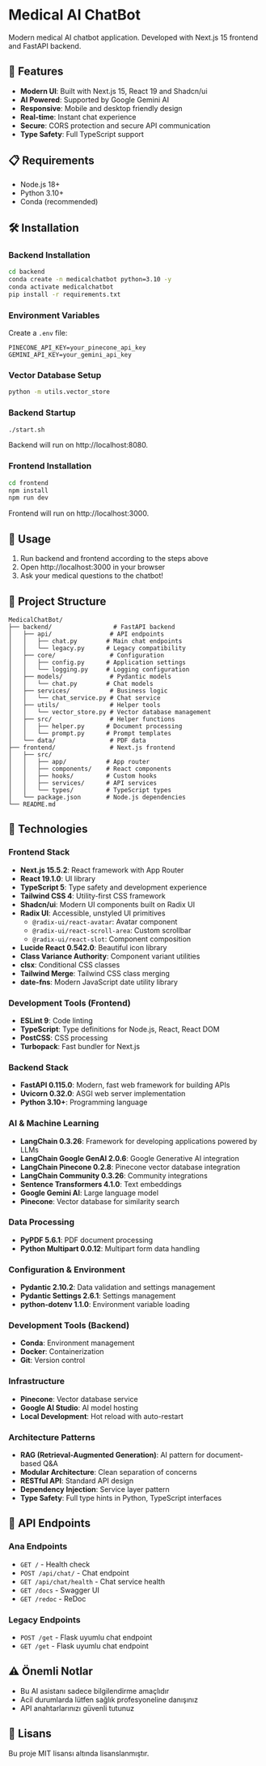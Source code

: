 # Medical AI ChatBot

Modern medical AI chatbot application. Developed with Next.js 15 frontend and FastAPI backend.

## 🚀 Features

- **Modern UI**: Built with Next.js 15, React 19 and Shadcn/ui
- **AI Powered**: Supported by Google Gemini AI
- **Responsive**: Mobile and desktop friendly design
- **Real-time**: Instant chat experience
- **Secure**: CORS protection and secure API communication
- **Type Safety**: Full TypeScript support

## 📋 Requirements

- Node.js 18+
- Python 3.10+
- Conda (recommended)

## 🛠️ Installation

### Backend Installation

```bash
cd backend
conda create -n medicalchatbot python=3.10 -y
conda activate medicalchatbot
pip install -r requirements.txt
```

### Environment Variables

Create a `.env` file:

```env
PINECONE_API_KEY=your_pinecone_api_key
GEMINI_API_KEY=your_gemini_api_key
```

### Vector Database Setup

```bash
python -m utils.vector_store
```

### Backend Startup

```bash
./start.sh
```

Backend will run on http://localhost:8080.

### Frontend Installation

```bash
cd frontend
npm install
npm run dev
```

Frontend will run on http://localhost:3000.

## 🎯 Usage

1. Run backend and frontend according to the steps above
2. Open http://localhost:3000 in your browser
3. Ask your medical questions to the chatbot!

## 📁 Project Structure

```
MedicalChatBot/
├── backend/                 # FastAPI backend
│   ├── api/                # API endpoints
│   │   ├── chat.py        # Main chat endpoints
│   │   └── legacy.py      # Legacy compatibility
│   ├── core/               # Configuration
│   │   ├── config.py      # Application settings
│   │   └── logging.py     # Logging configuration
│   ├── models/             # Pydantic models
│   │   └── chat.py        # Chat models
│   ├── services/           # Business logic
│   │   └── chat_service.py # Chat service
│   ├── utils/              # Helper tools
│   │   └── vector_store.py # Vector database management
│   ├── src/                # Helper functions
│   │   ├── helper.py      # Document processing
│   │   └── prompt.py      # Prompt templates
│   └── data/               # PDF data
├── frontend/               # Next.js frontend
│   ├── src/
│   │   ├── app/           # App router
│   │   ├── components/    # React components
│   │   ├── hooks/         # Custom hooks
│   │   ├── services/      # API services
│   │   └── types/         # TypeScript types
│   └── package.json       # Node.js dependencies
└── README.md
```

## 🔧 Technologies

### Frontend Stack
- **Next.js 15.5.2**: React framework with App Router
- **React 19.1.0**: UI library
- **TypeScript 5**: Type safety and development experience
- **Tailwind CSS 4**: Utility-first CSS framework
- **Shadcn/ui**: Modern UI components built on Radix UI
- **Radix UI**: Accessible, unstyled UI primitives
  - `@radix-ui/react-avatar`: Avatar component
  - `@radix-ui/react-scroll-area`: Custom scrollbar
  - `@radix-ui/react-slot`: Component composition
- **Lucide React 0.542.0**: Beautiful icon library
- **Class Variance Authority**: Component variant utilities
- **clsx**: Conditional CSS classes
- **Tailwind Merge**: Tailwind CSS class merging
- **date-fns**: Modern JavaScript date utility library

### Development Tools (Frontend)
- **ESLint 9**: Code linting
- **TypeScript**: Type definitions for Node.js, React, React DOM
- **PostCSS**: CSS processing
- **Turbopack**: Fast bundler for Next.js

### Backend Stack
- **FastAPI 0.115.0**: Modern, fast web framework for building APIs
- **Uvicorn 0.32.0**: ASGI web server implementation
- **Python 3.10+**: Programming language

### AI & Machine Learning
- **LangChain 0.3.26**: Framework for developing applications powered by LLMs
- **LangChain Google GenAI 2.0.6**: Google Generative AI integration
- **LangChain Pinecone 0.2.8**: Pinecone vector database integration
- **LangChain Community 0.3.26**: Community integrations
- **Sentence Transformers 4.1.0**: Text embeddings
- **Google Gemini AI**: Large language model
- **Pinecone**: Vector database for similarity search

### Data Processing
- **PyPDF 5.6.1**: PDF document processing
- **Python Multipart 0.0.12**: Multipart form data handling

### Configuration & Environment
- **Pydantic 2.10.2**: Data validation and settings management
- **Pydantic Settings 2.6.1**: Settings management
- **python-dotenv 1.1.0**: Environment variable loading

### Development Tools (Backend)
- **Conda**: Environment management
- **Docker**: Containerization
- **Git**: Version control

### Infrastructure
- **Pinecone**: Vector database service
- **Google AI Studio**: AI model hosting
- **Local Development**: Hot reload with auto-restart

### Architecture Patterns
- **RAG (Retrieval-Augmented Generation)**: AI pattern for document-based Q&A
- **Modular Architecture**: Clean separation of concerns
- **RESTful API**: Standard API design
- **Dependency Injection**: Service layer pattern
- **Type Safety**: Full type hints in Python, TypeScript interfaces

## 📡 API Endpoints

### Ana Endpoints
- `GET /` - Health check
- `POST /api/chat/` - Chat endpoint
- `GET /api/chat/health` - Chat service health
- `GET /docs` - Swagger UI
- `GET /redoc` - ReDoc

### Legacy Endpoints
- `POST /get` - Flask uyumlu chat endpoint
- `GET /get` - Flask uyumlu chat endpoint

## ⚠️ Önemli Notlar

- Bu AI asistanı sadece bilgilendirme amaçlıdır
- Acil durumlarda lütfen sağlık profesyoneline danışınız
- API anahtarlarınızı güvenli tutunuz

## 📝 Lisans

Bu proje MIT lisansı altında lisanslanmıştır.

